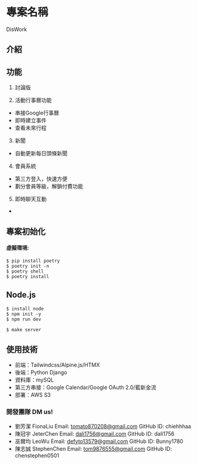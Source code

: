 # 專案名稱
DisWork

## 介紹


## 功能
1. 討論版

2. 活動行事曆功能
- 串接Google行事曆
- 即時建立事件
- 查看未來行程

3. 新聞
- 自動更新每日頭條新聞

4. 會員系統
- 第三方登入，快速方便
- 劃分會員等級，解鎖付費功能

5. 即時聊天互動
- 


## 專案初始化
#### 虛擬環境:
```
$ pip install poetry
$ poetry init -n
$ poetry shell
$ poetry install
```
## Node.js
```
$ install node
$ npm init -y
$ npm run dev
```
```
$ make server
```

## 使用技術
- 前端：Tailwindcss/Alpine.js/HTMX
- 後端：Python Django
- 資料庫：mySQL
- 第三方串接：Google Calendar/Google OAuth 2.0/藍新金流
- 部署：AWS S3

### 開發團隊 DM us!
- 劉芳潔 FionaLiu
    Email: tomato870208@gmail.com
    GitHub ID: chiehhhaa
- 陳冠宇 JeterChen
    Email: dali1756@gmail.com
    GitHub ID: dali1756
- 巫爾均 LeoWu
    Email: defyto13579@gmail.com
    GitHub ID: Bunny1780
- 陳志誠 StephenChen
    Email: tom9876555@gmail.com
    GitHub ID: chenstephen0501
